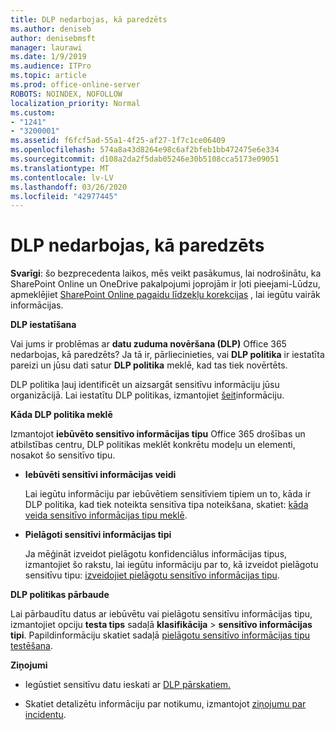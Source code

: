 ```yaml
---
title: DLP nedarbojas, kā paredzēts
ms.author: deniseb
author: denisebmsft
manager: laurawi
ms.date: 1/9/2019
ms.audience: ITPro
ms.topic: article
ms.prod: office-online-server
ROBOTS: NOINDEX, NOFOLLOW
localization_priority: Normal
ms.custom:
- "1241"
- "3200001"
ms.assetid: f6fcf5ad-55a1-4f25-af27-1f7c1ce06409
ms.openlocfilehash: 574a8a43d8264e98c6af2bfeb1bb472475e6e334
ms.sourcegitcommit: d108a2da2f5dab05246e30b5108cca5173e09051
ms.translationtype: MT
ms.contentlocale: lv-LV
ms.lasthandoff: 03/26/2020
ms.locfileid: "42977445"
---
```

# <a name="dlp-not-working-as-expected"></a>DLP nedarbojas, kā paredzēts

**Svarīgi**: šo bezprecedenta laikos, mēs veikt pasākumus, lai nodrošinātu, ka SharePoint Online un OneDrive pakalpojumi joprojām ir ļoti pieejami-Lūdzu, apmeklējiet [SharePoint Online pagaidu līdzekļu korekcijas](https://aka.ms/ODSPAdjustments) , lai iegūtu vairāk informācijas.

 **DLP iestatīšana**

Vai jums ir problēmas ar **datu zuduma novēršana (DLP)** Office 365 nedarbojas, kā paredzēts? Ja tā ir, pārliecinieties, vai **DLP politika** ir iestatīta pareizi un jūsu dati satur **DLP politika** meklē, kad tas tiek novērtēts.
  
DLP politika ļauj identificēt un aizsargāt sensitīvu informāciju jūsu organizācijā. Lai iestatītu DLP politikas, izmantojiet [šeit](https://docs.microsoft.com/office365/securitycompliance/prevent-data-loss#set-up-dlp)informāciju.
  
 **Kāda DLP politika meklē**
  
Izmantojot **iebūvēto sensitīvo informācijas tipu** Office 365 drošības un atbilstības centru, DLP politikas meklēt konkrētu modeļu un elementi, nosakot šo sensitīvo tipu.
  
- **Iebūvēti sensitīvi informācijas veidi**

    Lai iegūtu informāciju par iebūvētiem sensitīviem tipiem un to, kāda ir DLP politika, kad tiek noteikta sensitīva tipa noteikšana, skatiet: [kāda veida sensitīvo informācijas tipu meklē](https://docs.microsoft.com/office365/securitycompliance/what-the-sensitive-information-types-look-for).

- **Pielāgoti sensitīvi informācijas tipi**

    Ja mēģināt izveidot pielāgotu konfidenciālus informācijas tipus, izmantojiet šo rakstu, lai iegūtu informāciju par to, kā izveidot pielāgotu sensitīvu tipu: [izveidojiet pielāgotu sensitīvo informācijas tipu](https://docs.microsoft.com/office365/securitycompliance/create-a-custom-sensitive-information-type).

**DLP politikas pārbaude**

Lai pārbaudītu datus ar iebūvētu vai pielāgotu sensitīvu informācijas tipu, izmantojiet opciju **testa tips** sadaļā **klasifikācija** > **sensitīvo informācijas tipi**. Papildinformāciju skatiet sadaļā [pielāgotu sensitīvo informācijas tipu testēšana](https://docs.microsoft.com/office365/securitycompliance/create-a-custom-sensitive-information-type#test-custom-sensitive-information-types-in-the-security--compliance-center).

 **Ziņojumi**
  
- Iegūstiet sensitīvu datu ieskati ar [DLP pārskatiem.](https://docs.microsoft.com/office365/securitycompliance/data-loss-prevention-policies#dlp-reports)

- Skatiet detalizētu informāciju par notikumu, izmantojot [ziņojumu par incidentu](https://docs.microsoft.com/office365/securitycompliance/data-loss-prevention-policies#incident-reports).
